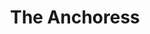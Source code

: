 ---
title: "The Anchoress"
summary: ""
image: "the-anchoress.jpg"
apple_music_artist_url: "None"
---